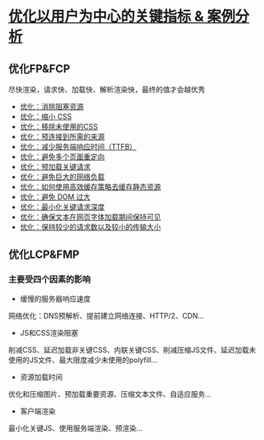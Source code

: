 # [优化以用户为中心的关键指标 & 案例分析](https://www.bilibili.com/video/BV1Q3411c7Ez/?spm_id_from=333.788&vd_source=22af953ea4c09540ad1966711a2d53f0)

## 优化FP&FCP

尽快渲染，请求快、加载快、解析渲染快，最终的值才会越优秀

- [优化：消除阻塞资源](https://web.dev/render-blocking-resources/)
- [优化：缩小 CSS](https://web.dev/minify-css/)
- [优化：移除未使用的CSS](https://web.dev/unused-css-rules/)
- [优化：预连接到所需的来源](https://web.dev/uses-rel-preconnect)
- [优化：减少服务端响应时间（TTFB）](https://web.dev/time-to-first-byte/)
- [优化：避免多个页面重定向](https://web.dev/redirects/)
- [优化：预加载关键请求](https://web.dev/uses-rel-preload/)
- [优化：避免巨大的网络负载](https://web.dev/total-byte-weight/)
- [优化：如何使用高效缓存策略去缓存静态资源](https://web.dev/uses-long-cache-ttl/)
- [优化：避免 DOM 过大](https://web.dev/dom-size/)
- [优化：最小化关键请求深度](https://web.dev/critical-request-chains/)
- [优化：确保文本在网页字体加载期间保持可见](https://web.dev/font-display)
- [优化：保持较少的请求数以及较小的传输大小](https://web.dev/resource-summary/)

## 优化LCP&FMP

### 主要受四个因素的影响

- 缓慢的服务器响应速度

网络优化：DNS预解析、提前建立网络连接、HTTP/2、CDN...

- JS和CSS渲染阻塞

削减CSS、延迟加载非关键CSS、内联关键CSS、削减压缩JS文件、延迟加载未使用的JS文件、最大限度减少未使用的polyfill...

- 资源加载时间

优化和压缩图片、预加载重要资源、压缩文本文件、自适应服务...

- 客户端渲染

最小化关键JS、使用服务端渲染、预渲染...
